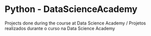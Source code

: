 # Python - DataScienceAcademy
Projects done during the course at Data Science Academy / 
Projetos realizados durante o curso na Data Science Academy
